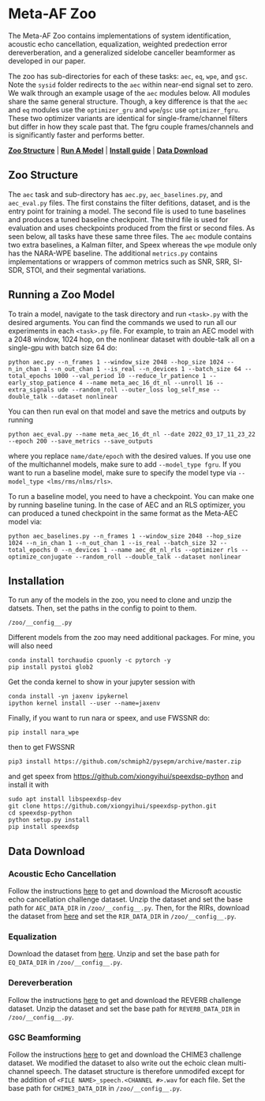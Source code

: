 # Meta-AF Zoo

The Meta-AF Zoo contains implementations of system identification, acoustic echo cancellation, equalization, weighted predection error dereverberation, and a generalized sidelobe canceller beamformer as developed in our paper.


The zoo has sub-directories for each of these tasks: `aec`, `eq`, `wpe`, and `gsc`. Note the `sysid` folder redirects to the `aec` within near-end signal set to zero. We walk through an example usage of the `aec` modules below. All modules share the same general structure. Though, a key difference is that the `aec` and `eq` modules use the `optimizer_gru` and  `wpe`/`gsc` use `optimizer_fgru`. These two optimizer variants are identical for single-frame/channel filters but differ in how they scale past that. The fgru couple frames/channels and is significantly faster and performs better.

[**Zoo Structure**](#zoo-structure)
| [**Run A Model**](#running-a-zoo-model)
| [**Install guide**](#installation)
| [**Data Download**](#data-download)

## Zoo Structure

The `aec` task and sub-directory has `aec.py`, `aec_baselines.py`, and `aec_eval.py` files. The first constains the filter defitions, dataset, and is the entry point for training a model. The second file is used to tune baselines and produces a tuned baseline checkpoint. The third file is used for evaluation and uses checkpoints produced from the first or second files. As seen below, all tasks have these same three files. The `aec` module contains two extra baselines, a Kalman filter, and Speex whereas the `wpe` module only has the NARA-WPE baseline. The additional `metrics.py` contains implementations or wrappers of common metrics such as SNR, SRR, SI-SDR, STOI, and their segmental variations. 

## Running a Zoo Model

To train a model, navigate to the task directory and run `<task>.py` with the desired arguments. You can find the commands we used to run all our experiments in each `<task>.py` file. For example, to train an AEC model with a 2048 window, 1024 hop, on the nonlinear dataset with double-talk all on a single-gpu with batch size 64 do:

```{bash}
python aec.py --n_frames 1 --window_size 2048 --hop_size 1024 --n_in_chan 1 --n_out_chan 1 --is_real --n_devices 1 --batch_size 64 --total_epochs 1000 --val_period 10 --reduce_lr_patience 1 --early_stop_patience 4 --name meta_aec_16_dt_nl --unroll 16 --extra_signals ude --random_roll --outer_loss log_self_mse --double_talk --dataset nonlinear
```

You can then run eval on that model and save the metrics and outputs by running

```{bash}
python aec_eval.py --name meta_aec_16_dt_nl --date 2022_03_17_11_23_22 --epoch 200 --save_metrics --save_outputs
```

where you replace `name/date/epoch` with the desired values. If you use one of the multichannel models, make sure to add `--model_type fgru`. If you want to run a baseline model, make sure to specify the model type via `--model_type <lms/rms/nlms/rls>`.

To run a baseline model, you need to have a checkpoint. You can make one by running baseline tuning. In the case of AEC and an RLS optimizer, you can produced a tuned checkpoint in the same format as the Meta-AEC model via:

```{bash}
python aec_baselines.py --n_frames 1 --window_size 2048 --hop_size 1024 --n_in_chan 1 --n_out_chan 1 --is_real --batch_size 32 --total_epochs 0 --n_devices 1 --name aec_dt_nl_rls --optimizer rls --optimize_conjugate --random_roll --double_talk --dataset nonlinear
```

## Installation

To run any of the models in the zoo, you need to clone and unzip the datsets. Then, set the paths in the config to point to them.

```{bash}
/zoo/__config__.py
```

Different models from the zoo may need additional packages. For mine, you will also need

```{bash}
conda install torchaudio cpuonly -c pytorch -y
pip install pystoi glob2

```

Get the conda kernel to show in your jupyter session with

```{bash}
conda install -yn jaxenv ipykernel 
ipython kernel install --user --name=jaxenv
```

Finally, if you want to run nara or speex, and use FWSSNR do:

```{bash}
pip install nara_wpe
```

then to get FWSSNR

```{bash}
pip3 install https://github.com/schmiph2/pysepm/archive/master.zip
```

and get speex from <https://github.com/xiongyihui/speexdsp-python> and install it with

```{bash}
sudo apt install libspeexdsp-dev
git clone https://github.com/xiongyihui/speexdsp-python.git
cd speexdsp-python
python setup.py install
pip install speexdsp
```

## Data Download

### Acoustic Echo Cancellation

Follow the instructions [here](https://github.com/microsoft/AEC-Challenge) to get and download the Microsoft acoustic echo cancellation challenge dataset. Unzip the dataset and set the base path for `AEC_DATA_DIR` in `/zoo/__config__.py`. Then, for the RIRs, download the dataset from [here](https://www.openslr.org/28/) and set the `RIR_DATA_DIR` in `/zoo/__config__.py`.

### Equalization

Download the dataset from [here](https://zenodo.org/record/4660670#.YlmuBpPMKYQ). Unzip and set the base path for `EQ_DATA_DIR` in `/zoo/__config__.py`.

### Dereverberation

Follow the instructions [here](http://reverb2014.dereverberation.com/download.html) to get and download the REVERB challenge dataset. Unzip the dataset and set the base path for `REVERB_DATA_DIR` in `/zoo/__config__.py`.

### GSC Beamforming

Follow the instructions [here](https://catalog.ldc.upenn.edu/LDC2017S24) to get and download the CHIME3 challenge dataset. We modified the dataset to also write out the echoic clean multi-channel speech. The dataset structure is therefore unmodifed except for the addition of `<FILE NAME>_speech.<CHANNEL #>.wav` for each file. Set the base path for `CHIME3_DATA_DIR` in `/zoo/__config__.py`.

